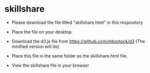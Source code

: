 # skillshare
* Please download the file titled "skillshare.html" in this respository

* Place the file on your desktop 

* Download the d3.js file from https://github.com/mbostock/d3 (The minified version will do)

* Place this file in the same folder as the skillshare.html file.

*  View the skillshare file in your browser

